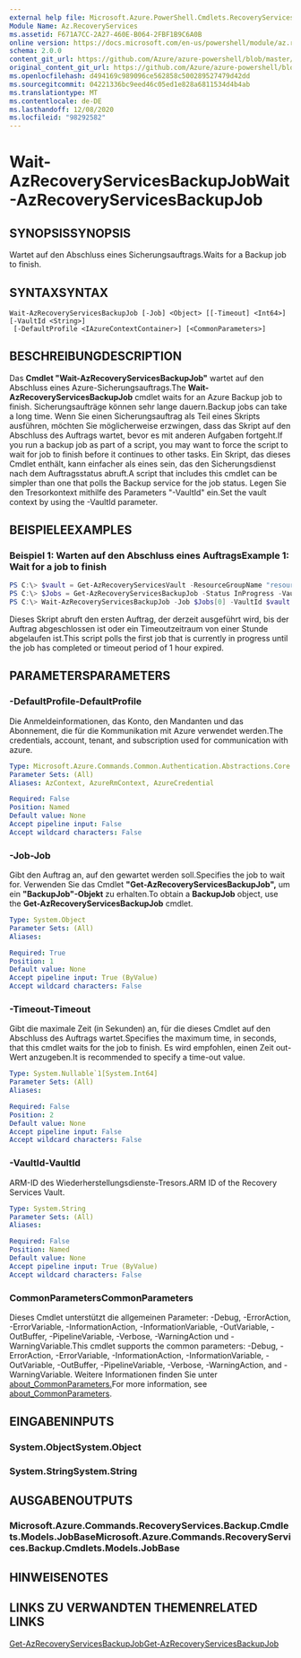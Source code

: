```yaml
---
external help file: Microsoft.Azure.PowerShell.Cmdlets.RecoveryServices.Backup.dll-Help.xml
Module Name: Az.RecoveryServices
ms.assetid: F671A7CC-2A27-460E-B064-2FBF1B9C6A0B
online version: https://docs.microsoft.com/en-us/powershell/module/az.recoveryservices/wait-azrecoveryservicesbackupjob
schema: 2.0.0
content_git_url: https://github.com/Azure/azure-powershell/blob/master/src/RecoveryServices/RecoveryServices/help/Wait-AzRecoveryServicesBackupJob.md
original_content_git_url: https://github.com/Azure/azure-powershell/blob/master/src/RecoveryServices/RecoveryServices/help/Wait-AzRecoveryServicesBackupJob.md
ms.openlocfilehash: d494169c989096ce562858c500289527479d42dd
ms.sourcegitcommit: 04221336bc9eed46c05ed1e828a6811534d4b4ab
ms.translationtype: MT
ms.contentlocale: de-DE
ms.lasthandoff: 12/08/2020
ms.locfileid: "98292582"
---
```

# <span data-ttu-id="f0ba6-101">Wait-AzRecoveryServicesBackupJob</span><span class="sxs-lookup"><span data-stu-id="f0ba6-101">Wait-AzRecoveryServicesBackupJob</span></span>

## <span data-ttu-id="f0ba6-102">SYNOPSIS</span><span class="sxs-lookup"><span data-stu-id="f0ba6-102">SYNOPSIS</span></span>

<span data-ttu-id="f0ba6-103">Wartet auf den Abschluss eines Sicherungsauftrags.</span><span class="sxs-lookup"><span data-stu-id="f0ba6-103">Waits for a Backup job to finish.</span></span>

## <span data-ttu-id="f0ba6-104">SYNTAX</span><span class="sxs-lookup"><span data-stu-id="f0ba6-104">SYNTAX</span></span>

```
Wait-AzRecoveryServicesBackupJob [-Job] <Object> [[-Timeout] <Int64>] [-VaultId <String>]
 [-DefaultProfile <IAzureContextContainer>] [<CommonParameters>]
```

## <span data-ttu-id="f0ba6-105">BESCHREIBUNG</span><span class="sxs-lookup"><span data-stu-id="f0ba6-105">DESCRIPTION</span></span>

<span data-ttu-id="f0ba6-106">Das **Cmdlet "Wait-AzRecoveryServicesBackupJob"** wartet auf den Abschluss eines Azure-Sicherungsauftrags.</span><span class="sxs-lookup"><span data-stu-id="f0ba6-106">The **Wait-AzRecoveryServicesBackupJob** cmdlet waits for an Azure Backup job to finish.</span></span>
<span data-ttu-id="f0ba6-107">Sicherungsaufträge können sehr lange dauern.</span><span class="sxs-lookup"><span data-stu-id="f0ba6-107">Backup jobs can take a long time.</span></span>
<span data-ttu-id="f0ba6-108">Wenn Sie einen Sicherungsauftrag als Teil eines Skripts ausführen, möchten Sie möglicherweise erzwingen, dass das Skript auf den Abschluss des Auftrags wartet, bevor es mit anderen Aufgaben fortgeht.</span><span class="sxs-lookup"><span data-stu-id="f0ba6-108">If you run a backup job as part of a script, you may want to force the script to wait for job to finish before it continues to other tasks.</span></span>
<span data-ttu-id="f0ba6-109">Ein Skript, das dieses Cmdlet enthält, kann einfacher als eines sein, das den Sicherungsdienst nach dem Auftragsstatus abruft.</span><span class="sxs-lookup"><span data-stu-id="f0ba6-109">A script that includes this cmdlet can be simpler than one that polls the Backup service for the job status.</span></span>
<span data-ttu-id="f0ba6-110">Legen Sie den Tresorkontext mithilfe des Parameters "-VaultId" ein.</span><span class="sxs-lookup"><span data-stu-id="f0ba6-110">Set the vault context by using the -VaultId parameter.</span></span>

## <span data-ttu-id="f0ba6-111">BEISPIELE</span><span class="sxs-lookup"><span data-stu-id="f0ba6-111">EXAMPLES</span></span>

### <span data-ttu-id="f0ba6-112">Beispiel 1: Warten auf den Abschluss eines Auftrags</span><span class="sxs-lookup"><span data-stu-id="f0ba6-112">Example 1: Wait for a job to finish</span></span>

```powershell
PS C:\> $vault = Get-AzRecoveryServicesVault -ResourceGroupName "resourceGroup" -Name "vaultName"
PS C:\> $Jobs = Get-AzRecoveryServicesBackupJob -Status InProgress -VaultId $vault.ID
PS C:\> Wait-AzRecoveryServicesBackupJob -Job $Jobs[0] -VaultId $vault.ID -Timeout 3600
```

<span data-ttu-id="f0ba6-113">Dieses Skript abruft den ersten Auftrag, der derzeit ausgeführt wird, bis der Auftrag abgeschlossen ist oder ein Timeoutzeitraum von einer Stunde abgelaufen ist.</span><span class="sxs-lookup"><span data-stu-id="f0ba6-113">This script polls the first job that is currently in progress until the job has completed or timeout period of 1 hour expired.</span></span>

## <span data-ttu-id="f0ba6-114">PARAMETERS</span><span class="sxs-lookup"><span data-stu-id="f0ba6-114">PARAMETERS</span></span>

### <span data-ttu-id="f0ba6-115">-DefaultProfile</span><span class="sxs-lookup"><span data-stu-id="f0ba6-115">-DefaultProfile</span></span>

<span data-ttu-id="f0ba6-116">Die Anmeldeinformationen, das Konto, den Mandanten und das Abonnement, die für die Kommunikation mit Azure verwendet werden.</span><span class="sxs-lookup"><span data-stu-id="f0ba6-116">The credentials, account, tenant, and subscription used for communication with azure.</span></span>

```yaml
Type: Microsoft.Azure.Commands.Common.Authentication.Abstractions.Core.IAzureContextContainer
Parameter Sets: (All)
Aliases: AzContext, AzureRmContext, AzureCredential

Required: False
Position: Named
Default value: None
Accept pipeline input: False
Accept wildcard characters: False
```

### <span data-ttu-id="f0ba6-117">-Job</span><span class="sxs-lookup"><span data-stu-id="f0ba6-117">-Job</span></span>

<span data-ttu-id="f0ba6-118">Gibt den Auftrag an, auf den gewartet werden soll.</span><span class="sxs-lookup"><span data-stu-id="f0ba6-118">Specifies the job to wait for.</span></span>
<span data-ttu-id="f0ba6-119">Verwenden Sie das Cmdlet **"Get-AzRecoveryServicesBackupJob",** um ein **"BackupJob"-Objekt** zu erhalten.</span><span class="sxs-lookup"><span data-stu-id="f0ba6-119">To obtain a **BackupJob** object, use the **Get-AzRecoveryServicesBackupJob** cmdlet.</span></span>

```yaml
Type: System.Object
Parameter Sets: (All)
Aliases:

Required: True
Position: 1
Default value: None
Accept pipeline input: True (ByValue)
Accept wildcard characters: False
```

### <span data-ttu-id="f0ba6-120">-Timeout</span><span class="sxs-lookup"><span data-stu-id="f0ba6-120">-Timeout</span></span>

<span data-ttu-id="f0ba6-121">Gibt die maximale Zeit (in Sekunden) an, für die dieses Cmdlet auf den Abschluss des Auftrags wartet.</span><span class="sxs-lookup"><span data-stu-id="f0ba6-121">Specifies the maximum time, in seconds, that this cmdlet waits for the job to finish.</span></span>
<span data-ttu-id="f0ba6-122">Es wird empfohlen, einen Zeit out-Wert anzugeben.</span><span class="sxs-lookup"><span data-stu-id="f0ba6-122">It is recommended to specify a time-out value.</span></span>

```yaml
Type: System.Nullable`1[System.Int64]
Parameter Sets: (All)
Aliases:

Required: False
Position: 2
Default value: None
Accept pipeline input: False
Accept wildcard characters: False
```

### <span data-ttu-id="f0ba6-123">-VaultId</span><span class="sxs-lookup"><span data-stu-id="f0ba6-123">-VaultId</span></span>

<span data-ttu-id="f0ba6-124">ARM-ID des Wiederherstellungsdienste-Tresors.</span><span class="sxs-lookup"><span data-stu-id="f0ba6-124">ARM ID of the Recovery Services Vault.</span></span>

```yaml
Type: System.String
Parameter Sets: (All)
Aliases:

Required: False
Position: Named
Default value: None
Accept pipeline input: True (ByValue)
Accept wildcard characters: False
```

### <span data-ttu-id="f0ba6-125">CommonParameters</span><span class="sxs-lookup"><span data-stu-id="f0ba6-125">CommonParameters</span></span>
<span data-ttu-id="f0ba6-126">Dieses Cmdlet unterstützt die allgemeinen Parameter: -Debug, -ErrorAction, -ErrorVariable, -InformationAction, -InformationVariable, -OutVariable, -OutBuffer, -PipelineVariable, -Verbose, -WarningAction und -WarningVariable.</span><span class="sxs-lookup"><span data-stu-id="f0ba6-126">This cmdlet supports the common parameters: -Debug, -ErrorAction, -ErrorVariable, -InformationAction, -InformationVariable, -OutVariable, -OutBuffer, -PipelineVariable, -Verbose, -WarningAction, and -WarningVariable.</span></span> <span data-ttu-id="f0ba6-127">Weitere Informationen finden Sie unter [about_CommonParameters.](http://go.microsoft.com/fwlink/?LinkID=113216)</span><span class="sxs-lookup"><span data-stu-id="f0ba6-127">For more information, see [about_CommonParameters](http://go.microsoft.com/fwlink/?LinkID=113216).</span></span>

## <span data-ttu-id="f0ba6-128">EINGABEN</span><span class="sxs-lookup"><span data-stu-id="f0ba6-128">INPUTS</span></span>

### <span data-ttu-id="f0ba6-129">System.Object</span><span class="sxs-lookup"><span data-stu-id="f0ba6-129">System.Object</span></span>

### <span data-ttu-id="f0ba6-130">System.String</span><span class="sxs-lookup"><span data-stu-id="f0ba6-130">System.String</span></span>

## <span data-ttu-id="f0ba6-131">AUSGABEN</span><span class="sxs-lookup"><span data-stu-id="f0ba6-131">OUTPUTS</span></span>

### <span data-ttu-id="f0ba6-132">Microsoft.Azure.Commands.RecoveryServices.Backup.Cmdlets.Models.JobBase</span><span class="sxs-lookup"><span data-stu-id="f0ba6-132">Microsoft.Azure.Commands.RecoveryServices.Backup.Cmdlets.Models.JobBase</span></span>

## <span data-ttu-id="f0ba6-133">HINWEISE</span><span class="sxs-lookup"><span data-stu-id="f0ba6-133">NOTES</span></span>

## <span data-ttu-id="f0ba6-134">LINKS ZU VERWANDTEN THEMEN</span><span class="sxs-lookup"><span data-stu-id="f0ba6-134">RELATED LINKS</span></span>

[<span data-ttu-id="f0ba6-135">Get-AzRecoveryServicesBackupJob</span><span class="sxs-lookup"><span data-stu-id="f0ba6-135">Get-AzRecoveryServicesBackupJob</span></span>](./Get-AzRecoveryServicesBackupJob.md)
